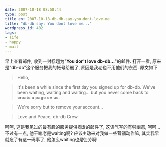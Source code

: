 ```yaml
---
date: 2007-10-18 08:58:44
type: post
title_en: 2007-10-18-db-db-say-you-dont-love-me
title: "db-db say: You dont love me..."
wordpress_id: 402
tags:
- life
- happy
- mail
---
```


早上查看邮件, 收到一封标题为"**You don't love db-db...**"的邮件. 打开一看, 原来是"db-db"这个服务把我的帐号给删了, 原因是我老也不用他们的东西. 原文如下

> Hello,

> It's been a while since the first day you signed up for db-db. We've been waiting, waiting and waiting... but you never come back to create a page on us.

> We're sorry but to remove your account...

> Love and Peace,
db-db Crew

呵呵, 这是我见过的最有趣的服务提供商发的邮件了, 这语气写的有够幽怨, 呵呵...不过有一点, 他干嘛老是waiting啊? 应该主动来对我做一些营销动作嘛, 其实我早就忘了有这一码事了, 他怎么waiting也是徒劳啊!

